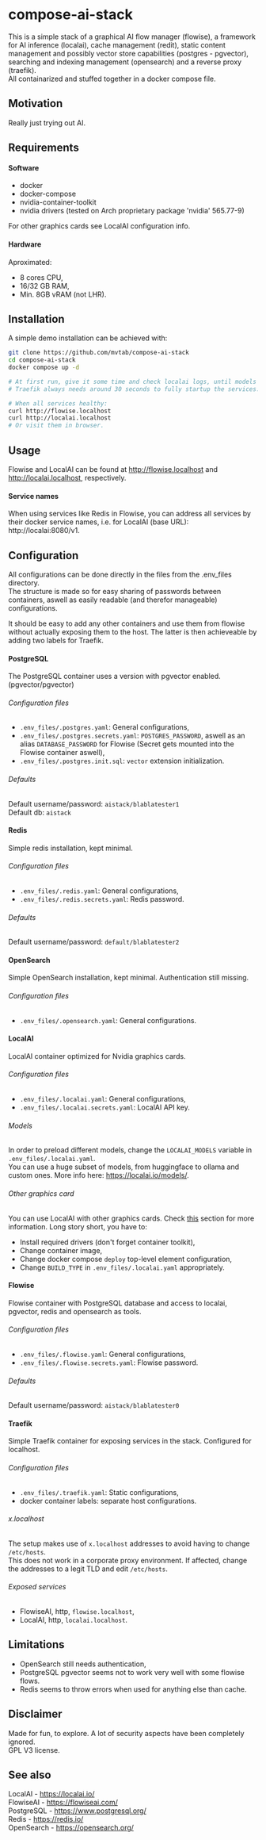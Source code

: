 # compose-ai-stack
This is a simple stack of a graphical AI flow manager (flowise), a framework for 
AI inference (localai), cache management (redit), static content management and 
possibly vector store capabilities (postgres - pgvector), searching and indexing 
management (opensearch) and a reverse proxy (traefik).  
All containarized and stuffed together in a docker compose file. 

## Motivation
Really just trying out AI.

## Requirements

#### Software
- docker
- docker-compose
- nvidia-container-toolkit
- nvidia drivers (tested on Arch proprietary package 'nvidia' 565.77-9)

For other graphics cards see LocalAI configuration info.

#### Hardware
Aproximated:
- 8 cores CPU,
- 16/32 GB RAM,
- Min. 8GB vRAM (not LHR). 

## Installation

A simple demo installation can be achieved with:
```bash
git clone https://github.com/mvtab/compose-ai-stack
cd compose-ai-stack
docker compose up -d

# At first run, give it some time and check localai logs, until models are downloaded.
# Traefik always needs around 30 seconds to fully startup the services. 

# When all services healthy:
curl http://flowise.localhost
curl http://localai.localhost
# Or visit them in browser.

```

## Usage
Flowise and LocalAI can be found at http://flowise.localhost and 
http://localai.localhost, respectively.  

#### Service names
When using services like Redis in Flowise, you can address all services by their 
docker service names, i.e. for LocalAI (base URL): http://localai:8080/v1.

## Configuration
All configurations can be done directly in the files from the .env_files directory.  
The structure is made so for easy sharing of passwords between containers, aswell as
easily readable (and therefor manageable) configurations.

It should be easy to add any other containers and use them from flowise without 
actually exposing them to the host. The latter is then achieveable by adding two
labels for Traefik. 

#### PostgreSQL
The PostgreSQL container uses a version with pgvector enabled. (pgvector/pgvector)  

###### Configuration files
- `.env_files/.postgres.yaml`: General configurations,
- `.env_files/.postgres.secrets.yaml`: `POSTGRES_PASSWORD`, aswell as an alias `DATABASE_PASSWORD` for Flowise (Secret gets mounted into the Flowise container aswell),
- `.env_files/.postgres.init.sql`: `vector` extension initialization. 

###### Defaults
Default username/password: `aistack/blablatester1`  
Default db: `aistack`  

#### Redis
Simple redis installation, kept minimal.  

###### Configuration files
- `.env_files/.redis.yaml`: General configurations,
- `.env_files/.redis.secrets.yaml`: Redis password.

###### Defaults
Default username/password: `default/blablatester2`

#### OpenSearch
Simple OpenSearch installation, kept minimal. Authentication still missing.  

###### Configuration files
- `.env_files/.opensearch.yaml`: General configurations.

#### LocalAI
LocalAI container optimized for Nvidia graphics cards.  

###### Configuration files
- `.env_files/.localai.yaml`: General configurations,
- `.env_files/.localai.secrets.yaml`: LocalAI API key.

###### Models
In order to preload different models, change the `LOCALAI_MODELS` variable in `.env_files/.localai.yaml`.  
You can use a huge subset of models, from huggingface to ollama and custom ones. More info here: https://localai.io/models/.

###### Other graphics card
You can use LocalAI with other graphics cards. Check [this](https://localai.io/basics/container/) section for more information.
Long story short, you have to: 
- Install required drivers (don't forget container toolkit),
- Change container image,
- Change docker compose `deploy` top-level element configuration,
- Change `BUILD_TYPE` in `.env_files/.localai.yaml` appropriately.

#### Flowise
Flowise container with PostgreSQL database and access to localai, pgvector, redis and opensearch as tools.

###### Configuration files
- `.env_files/.flowise.yaml`: General configurations,
- `.env_files/.flowise.secrets.yaml`: Flowise password.

###### Defaults
Default username/password: `aistack/blablatester0`  

#### Traefik
Simple Traefik container for exposing services in the stack. Configured for localhost.  

###### Configuration files
- `.env_files/.traefik.yaml`: Static configurations,
- docker container labels: separate host configurations.

###### x.localhost
The setup makes use of `x.localhost` addresses to avoid having to change `/etc/hosts`.  
This does not work in a corporate proxy environment. If affected, change the addresses to a legit TLD and edit `/etc/hosts`. 

###### Exposed services
- FlowiseAI, http, `flowise.localhost`,
- LocalAI, http, `localai.localhost`.

## Limitations
- OpenSearch still needs authentication,
- PostgreSQL pgvector seems not to work very well with some flowise flows.
- Redis seems to throw errors when used for anything else than cache. 

## Disclaimer
Made for fun, to explore. A lot of security aspects have been completely ignored.  
GPL V3 license.

## See also
LocalAI - https://localai.io/  
FlowiseAI - https://flowiseai.com/  
PostgreSQL - https://www.postgresql.org/  
Redis - https://redis.io/  
OpenSearch - https://opensearch.org/  

